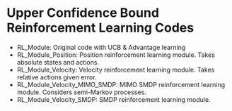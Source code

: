# Upper Confidence Bound Reinforcement Learning Codes

- RL_Module: Original code with UCB & Advantage learning
- RL_Module_Position: Position reinforcement learning module. Takes absolute states and actions.
- RL_Module_Velocity: Velocity reinforcement learning module. Takes relative actions given error.
- RL_Module_Velocity_MIMO_SMDP: MIMO SMDP reinforcement learning module. Considers semi-Markov processes.
- RL_Module_Velocity_SMDP: SMDP reinforcement learning module.
